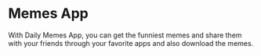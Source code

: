 # Memes App

With Daily Memes App, you can get the funniest memes and share them with your friends through your favorite apps and also download the memes.
